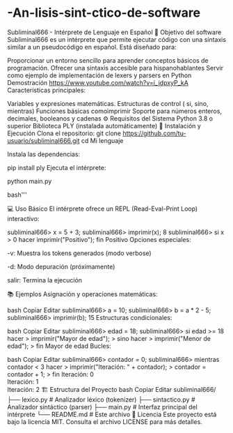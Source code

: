 # -An-lisis-sint-ctico-de-software
Subliminal666 - Intérprete de Lenguaje en Español
🎯 Objetivo del software
Subliminal666 es un intérprete que permite ejecutar código con una sintaxis similar a un pseudocódigo en español. Está diseñado para:

Proporcionar un entorno sencillo para aprender conceptos básicos de programación.
Ofrecer una sintaxis accesible para hispanohablantes
Servir como ejemplo de implementación de lexers y parsers en Python
Demostración
https://www.youtube.com/watch?v=i_jdpxyP_kA
Características principales:

Variables y expresiones matemáticas.
Estructuras de control ( si, sino, mientras)
Funciones básicas comoimprimir
Soporte para números enteros, decimales, booleanos y cadenas
⚙️ Requisitos del Sistema
Python 3.8 o superior
Biblioteca PLY (instalada automáticamente)
🚀 Instalación y Ejecución
Clona el repositorio:
git clone https://github.com/tu-usuario/subliminal666.git
cd Mi lenguaje

Instala las dependencias:

pip install ply
Ejecuta el intérprete:

python main.py

bash'''

💻 Uso Básico
El intérprete ofrece un REPL (Read-Eval-Print Loop) interactivo:


subliminal666> x = 5 + 3;
subliminal666> imprimir(x);
8
subliminal666> si x > 0 hacer imprimir("Positivo"); fin
Positivo
Opciones especiales:

-v: Muestra los tokens generados (modo verbose)

-d: Modo depuración (próximamente)

salir: Termina la ejecución

📚 Ejemplos
Asignación y operaciones matemáticas:

bash
Copiar
Editar
subliminal666> a = 10;
subliminal666> b = a * 2 - 5;
subliminal666> imprimir(b);
15
Estructuras condicionales:

bash
Copiar
Editar
subliminal666> edad = 18;
subliminal666> si edad >= 18 hacer
           >    imprimir("Mayor de edad");
           > sino hacer
           >    imprimir("Menor de edad");
           > fin
Mayor de edad
Bucles:

bash
Copiar
Editar
subliminal666> contador = 0;
subliminal666> mientras contador < 3 hacer
           >    imprimir("Iteración: " + contador);
           >    contador = contador + 1;
           > fin
Iteración: 0  
Iteración: 1  
Iteración: 2
🏗️ Estructura del Proyecto
bash
Copiar
Editar
subliminal666/
├── lexico.py      # Analizador léxico (tokenizer)
├── sintactico.py  # Analizador sintáctico (parser)
├── main.py        # Interfaz principal del intérprete
└── README.md      # Este archivo
📝 Licencia
Este proyecto está bajo la licencia MIT. Consulta el archivo LICENSE para más detalles.
